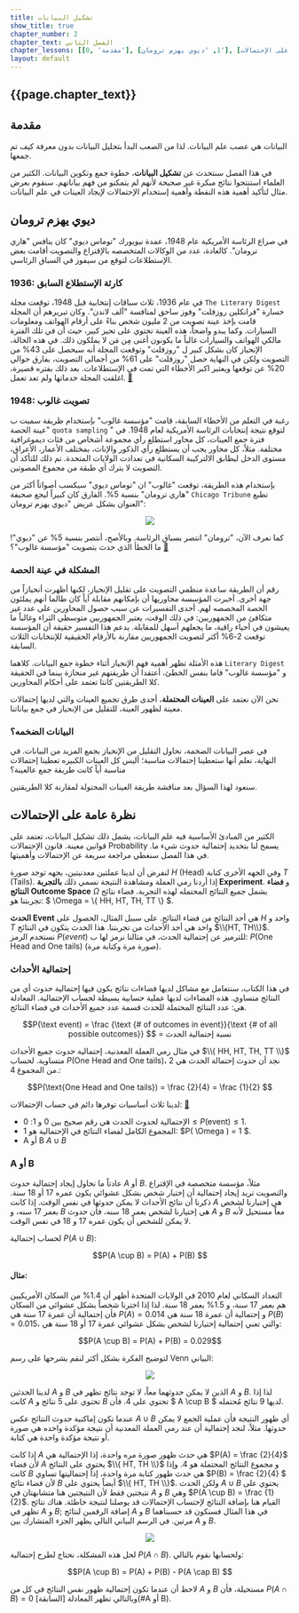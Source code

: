 ```yaml
---
title: تشكيل البيانات
show_title: true
chapter_number: 2
chapter_text: الفصل الثاني
chapter_lessons: [[0, 'مقدمة'], [1, 'ديوي يهزم ترومان'], [2, 'نظرة عامة على الإحتمالات'], [3, 'إستخدام الإحتمالات لإيجاد العينات'], [4, 'العينة العشوائية البسيطة × "البيانات الضخمة"']]
layout: default
---
```


## {{page.chapter_text}}

## مقدمة

البيانات هي عصب علم البيانات. لذا من الصعب البدأ بتحليل البيانات بدون معرفة كيف تم جمعها.

في هذا الفصل سنتحدث عن **تشكيل البيانات**، خطوة جمع وتكوين البيانات. الكثير من العلماء استنتجوا نتائج مبكرة غير صحيحة لأنهم لم يتمكنو من فهم بياناتهم. سنقوم بعرض مثال لتأكيد أهمية هذه النقطة وأهمية إستخدام الإحتمالات لإيجاد العينات في علم البيانات.

## ديوي يهزم ترومان

في صراع الرئاسة الأمريكية عام 1948، عمدة نيويورك "توماس ديوي" كان ينافس "هاري ترومان". كالعادة، عدد من الوكالات المتخصصه بالإقتراع والتصويت أقامت بعض الإستطلاعات لتوقع من سيفوز في السباق الرئاسي.

### 1936: كارثة الإستطلاع السابق

في عام 1936، ثلاث سباقات إنتخابية قبل 1948، توقعت مجلة `The Literary Digest` خسارة "فرانكلين روزفلت" وفوز ساحق لمنافسة "آلف لاندن". وكان تبريرهم أن المجلة قامت بإخذ عينة تصويت من 2 مليون شخص بناءً على أرقام الهواتف ومعلومات السيارات. وكما يبدو واضحاً، هذه العينة تحتوي على تحيز كبير، حيث أن في تلك الفترة مالكي الهواتف والسيارات غالباً ما يكونون أغنى مِن مَن لا يملكون ذلك. في هذه الحالة، الإنحياز كان بشكل كبير ل "روزفلت" وتوقعت المجلة أنه سيحصل على 43% من التصويت ولكن في النهاية حصل "روزفلت" على 61% من أجمالي التصويت، بفارق حوالي 20% عن توقعها ويعتبر اكبر الأخطاء التي تمت في الإستطلاعات. بعد ذلك بفتره قصيرة، اغلقت المجلة خدماتها ولم تعد تعمل. [📝][TheLiteraryDigest]

### 1948: تصويت غالوب

رغبة في التعلم من الأخطاء السابقة، قامت "مؤسسة غالوب" بإستخدام طريقة سميت ب "عينة الحصة `quota sampling` " لتوقع نتيجة إنتخابات الرئاسة الأمريكية لعام 1948. في فترة جمع العينات، كل محاور استطلع رأي مجموعة أشخاص من فئات ديموغرافية مختلفة. مثلاً، كل محاور يجب أن يستطلع رأي الذكور والإناث، بمختلف الأعمار، الأعراق، مستوى الدخل ليطابق الالتركيبة السكانية في تعدادت الولايات المتحدة. تم ذلك للتأكد أن التصويت لا يترك أي طبقة من مجموع المصوتين.

بإستخدام هذه الطريقة، توقعت "غالوب" ان "توماس ديوي" سيكسب أصواتاً أكثر من "هاري ترومان" بنسبة 5%. الفارق كان كبيراً ليجع صحيفة `Chicago Tribune` تطبع العنوان بشكل عريض "ديوي يهزم ترومان":


<p align="center"> 
<img src='{{ site.baseurl }}/img/chapter2/DeweyDefeatsTruman.jpg'>
</p>

كما نعرف الآن، "ترومان" انتصر بسباق الرئاسة. وبالأصح، أنتصر بنسبة 5% عن "ديوي"! ما الخطأ الذي حدث بتصويت "مؤسسة غالوب"؟ [📝][DeweyDefeatsTruman]


### المشكلة في عينة الحصة

رقم أن الطريقة ساعدة منظمي التصويت على تقليل الإنحياز، لكنها أظهرت أنحيازاً من جهة أخرى. أخبرت المؤسسة محاوريها أن بإمكانهم مقابلة أياً كان طالما أنهم يملئون الحصة المخصصه لهم. أحدى التفسيرات عن سبب حصول المحاورين على عدد غير متكافئ من الجمهوريين: في ذلك الوقت، يعتبر الجمهوريين متوسطي الثراء وغالباً ما يعيشون في أحياء راقية، ما يجعلهم أسهل للمقابلة. يدعم هذا التفسير حقيقة أن المؤسسة توقعت 2-6% أكثر لتصويت الجمهوريين مقارنة بالأرقام الحقيقية للإنتخابات الثلاث السابقة.

هذه الأمثلة تظهر أهمية فهم الإنحياز أثناء خطوة جمع البيانات. كلاهما `Literary Digest` و "مؤسسة غالوب" قاما بنفس الخطئ، أعتقدا أن طريقتهم غير منحازة بينما في الحقيقة كلا الطريقتين كانتا تعتمد على أحكام المحاورين.

نحن الآن نعتمد على **العينات المحتملة**، أحدى طرق تجميع العينات والتي لديها إحتمالات معينة لظهور العينة، للتقليل من الإنحياز في جمع بياناتنا.

### البيانات الضخمه؟

في عصر البيانات الضخمة، نحاول التقليل من الإنحياز بجمع المزيد من البيانات. في النهاية، نعلم أنها ستعطينا إحتمالات مناسبة؛ أليس كل العينات الكبيره تعطينا إحتمالات مناسبة أياً كانت طريقة جمع عالعينة؟

سنعود لهذا السؤال بعد مناقشة طريقة العينات المحتولة لمقارنة كلا الطريقتين.


## نظرة عامة على الإحتمالات

الكثير من المبادئ الأساسية فيه علم البيانات، يشمل ذلك تشكيل البيانات، تعتمد على قوانين معينة. قانون الإحتمالات Probability يسمح لنا بتحديد إحتمالية حدوث شيء ما. في هذا الفصل سنغطي مراجعة سريعة عن الإحتمالات وأهميتها.

لنفرض أن لدينا عملتين معدنيتين، بجهه توجد صورة $H$ (Head) وفي الجهه الأخرى كتابة $T$ (Tails). إذا أردنا رمي العملة ومشاهدة النتيجة نسمي ذلك **بالتجربة Experiment**. و **فضاء النتائج Outcome Space** $\Omega$ يشمل جميع النتائج المحتمله لهذه التجربة. فضاء نتائج تجربتنا هو: $ \Omega = \\{ HH, HT, TH, TT \\} $.

**الحدث Event** هي أحد النتائج من فضاء النتائج. على سبيل المثال، الحصول على $H$ واحد و $T$ واحد هي أحد الأحداث من تجربتنا. هذا الحدث يتكون في النتائج $\\{HT, TH\\}$. نستخدم الرمز $P(event)$ للترميز عن إحتمالية الحدث، في مثالنا نرمز لها ب: $P(\text{One Head and One tails})$ (صورة مرة وكتابة مرة).


### إحتمالية الأحداث

في هذا الكتاب، سنتعامل مع مشاكل لديها فضاءات نتائج يكون فيها إحتمالية حدوث أي من النتائج متساوي. هذه الفضاءات لديها عملية حسابية بسيطة لحساب الإحتمالية. المعادلة هي: عدد النتائج المحتملة للحدث قسمة عدد جميع الأحداث في فضاء النتائج.  

<p align="center">
$$P(\text event) = \frac {\text {# of outcomes in event}}{\text {# of all possible outcomes}} $$ = نسبة إحتمالية الحدث
</p>

في مثال رمي العملة المعدنية، إحتمالية حدوث جميع الأحداث $\\{ HH, HT, TH, TT \\}$ متساوية. لحساب $P(\text{One Head and One tails})$، نجد أن حدوث إحتمالة الحدث هي 2 من المجموع 4.:

<p align="center">
$$P(\text{One Head and One tails}) = \frac {2}{4} = \frac {1}{2} $$
</p>

لدينا ثلاث أساسيات توفرها دائم في حساب الإحتمالات: [📝][ProbabilityRules]
- الإحتمالية لحدوث الحدث هي رقم صحيح بين 0 و 1: $0 \le P(\text {event}) \le 1$.
- المجموع الكامل لفضاء النتائج في الإحتمالية هو 1: $P( \Omega ) = 1 $.
- A أو B $A \cup B$

### A أو B

عادتاً ما نحاول إيجاد إحتمالية حدوث $A$ أو $B$. مثلاً، مؤسسة متخصصة في الإقتراع والتصويت تريد إيجاد إحتمالية أن إختيار شخص بشكل عشوائي يكون عمره 17 أو 18 سنة.
ذكرنا أن نتائج الأحداث لا يمكن حدوثها في نفس الوقت. إذا كانت $A$ هي إختيارنا لشخص بعمر 17 سنه، و $B$ هي إختيارنا لشخص بعمر 18 سنه، فأن حدوث $A$ و $B$ معاً مستحيل لأنه لا يمكن للشخص أن يكون عمره 17 و 18 في نفس الوقت.

لحساب إحتمالية $P(A \cup B)$:

<p align="center">
$$P(A \cup B) = P(A) + P(B) $$
</p>

#### مثال:

التعداد السكاني لعام 2010 في الولايات المتحدة أظهر أن 1.4% من السكان الأمريكيين هم بعمر 17 سنة، و 1.5% بعمر 18 سنة. لذا إذا اخترنا شخصاً بشكل عشوائي من السكان فأن إحتمالية أن عمرة 17 سنة هي $P(A) = 0.014$ و إحتمالية أن عمرة 18 سنة هي $P(B) = 0.015$، والتي تعني إحتمالية إختيارنا لشخص بشكل عشوائي عمرة 17 أو 18 سنة هي: 
<p align="center">
$$P(A \cup B) = P(A) + P(B) = 0.029$$
</p>

لتوضيح الفكرة بشكل أكثر لنقم بشرحها على رسم Venn البياني:

<p align="center"> 
<img src='{{ site.baseurl }}/img/chapter2/MutuallyExclusiveEvents.jpg'>
</p>

لدينا الحدثين $A$ و $B$ الذين لا يمكن حدوثهما معاً، لا توجد نتائج تظهر في $A$ و $B$. لذا إذا كانت $A$ تحتوي على 5 نتائج و $B$ تحتوي على 4. فأن $ A \cup B $ لديها 9 نتائج مُحتمله.

عندما تكون إماكنية حدوث النتائج عكس $A \cup B$ أي ظهور النتيجة فأن عملية الجمع لا يمكن حدوثها. مثلاً، لنجد إحتمالية أن عند رمي العملة المعدنية أن نتيجة مؤكدة واحده هي صورة أو نتيجة مؤكدة واحدة هي كتابة.

إذا كانت $A$ هي حدث ظهور صورة مره واحدة، إذا الإحتمالية هي $P(A) = \frac {2}{4}$ لأن فضاء $A$ يحتوي على النتائج $\\{ HT, TH \\}$ و مجموع النتائج المحتملة هو 4. وإذا كانت $B$ هي حدث ظهور كتابة مرة واحدة، إذاً إحتماليتها تساوي $P(B) = \frac {2}{4} $ لأن فضاء نتائج $B$ أيضاً يحتوي على $\\{ HT, TH \\}$. ولكن الحدث $A \cup B$ يحتوي على نتيجتين فقط لأن النتيجتين هنا متشابهتان في $A$ و $B$ وهي $P(A \cup B) = \frac {1}{2}$. القيام هنا بإضافة النتائج لإحتساب الإحتمالات قد يوصلنا لنتيجة خاطئة. هناك نتائج تظهر في $A$ و $B$; إضافة الرقمين لنتائج $A$ و $B$ في هذا المثال فسنكون قد حسبناهما مرتين. في الرسم البياني التالي يظهر الجزء المتشارك بين $A$ و $B$.

<p align="center"> 
<img src='{{ site.baseurl }}/img/chapter2/NotMutuallyExclusiveEvents.jpg'>
</p>

لحل هذه المشكلة، نحتاج لطرح إحتمالية $P(A \cap B)$. ولحسابها نقوم بالتالي:

<p align="center">
$$P(A \cup B) = P(A) + P(B) - P(A \cap B) $$
</p>

لاحظ أن عندما تكون إحتمالية ظهور نفس النتائج في كل من $A$ و $B$ مستحيلة، فأن $P(A \cap B) = 0$ وبالتالي تظهر المعادلة [السابقة](#A أو B).


[TheLiteraryDigest]: https://www.qualtrics.com/blog/the-1936-election-a-polling-catastrophe/
[DeweyDefeatsTruman]: https://www.math.upenn.edu/~deturck/m170/wk4/lecture/case2.html
[ProbabilityRules]: https://bolt.mph.ufl.edu/6050-6052/unit-3/module-6/